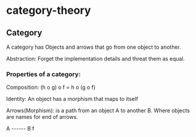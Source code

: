 # category-theory
## Category

A category has Objects and arrows that go from one object to another.

Abstraction: Forget the implementation details and threat them as equal.

### Properties of a category:


Composition: (h o g) o f = h o (g o f)

Identity: An object has a morphism that maps to itself


Arrows(Morphism): is a path from an object A to another B. Where objects are names for end of arrows.

A ------ B
    f

